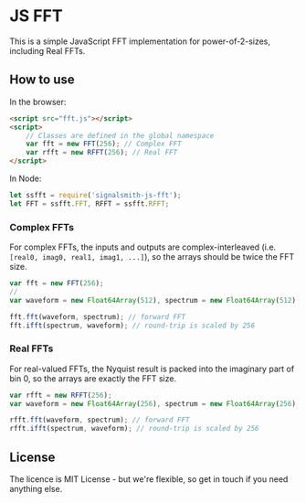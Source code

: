# JS FFT

This is a simple JavaScript FFT implementation for power-of-2-sizes, including Real FFTs.

## How to use

In the browser:
```html
<script src="fft.js"></script>
<script>
	// Classes are defined in the global namespace
	var fft = new FFT(256); // Complex FFT
	var rfft = new RFFT(256); // Real FFT
</script>
```

In Node:
```javascript
let ssfft = require('signalsmith-js-fft');
let FFT = ssfft.FFT, RFFT = ssfft.RFFT;
```

### Complex FFTs

For complex FFTs, the inputs and outputs are complex-interleaved (i.e. `[real0, imag0, real1, imag1, ...]`), so the arrays should be twice the FFT size.

```javascript
var fft = new FFT(256);
//
var waveform = new Float64Array(512), spectrum = new Float64Array(512);

fft.fft(waveform, spectrum); // forward FFT
fft.ifft(spectrum, waveform); // round-trip is scaled by 256
```

### Real FFTs

For real-valued FFTs, the Nyquist result is packed into the imaginary part of bin 0, so the arrays are exactly the FFT size.

```javascript
var rfft = new RFFT(256);
var waveform = new Float64Array(256), spectrum = new Float64Array(256);

rfft.fft(waveform, spectrum); // forward FFT
rfft.ifft(spectrum, waveform); // round-trip is scaled by 256
```

## License

The licence is MIT License - but we're flexible, so get in touch if you need anything else.
